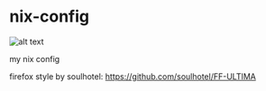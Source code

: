 # nix-config

![alt text](https://i.imgur.com/0VKtZMI.png)

my nix config

firefox style by soulhotel:
https://github.com/soulhotel/FF-ULTIMA

